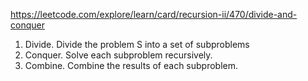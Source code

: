 https://leetcode.com/explore/learn/card/recursion-ii/470/divide-and-conquer

1. Divide. Divide the problem S into a set of subproblems
2. Conquer. Solve each subproblem recursively.
3. Combine. Combine the results of each subproblem.